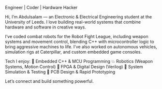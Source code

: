 Engineer | Coder | Hardware Hacker

Hi, I’m Abdulsalam — an Electronic & Electrical Engineering student at the University of Leeds. I love building real-world systems that combine hardware and software in creative ways.

I’ve coded combat robots for the Robot Fight League, including weapon systems and movement control, blending C++ with microcontroller logic to bring aggressive machines to life. I’ve also worked on autonomous vehicles, simulation rigs at Caterpillar, and custom embedded game consoles.

Tech I enjoy:
🤖 Embedded C++ & MCU Programming
💥 Robotics (Weapon Systems, Motion Control)
🔌 FPGA & Digital Design (Verilog)
🧪 System Simulation & Testing
📐 PCB Design & Rapid Prototyping

Let’s connect and build something powerful.

<!--
**Abdulsalam612/Abdulsalam612** is a ✨ _special_ ✨ repository because its `README.md` (this file) appears on your GitHub profile.

Here are some ideas to get you started:

- 🔭 I’m currently working on ...
- 🌱 I’m currently learning ...
- 👯 I’m looking to collaborate on ...
- 🤔 I’m looking for help with ...
- 💬 Ask me about ...
- 📫 How to reach me: ...
- 😄 Pronouns: ...
- ⚡ Fun fact: ...
-->
